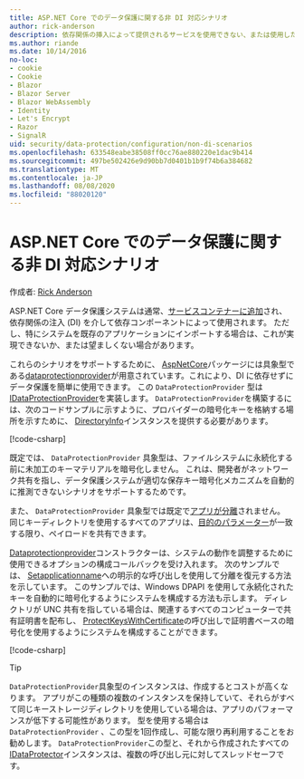 ```yaml
---
title: ASP.NET Core でのデータ保護に関する非 DI 対応シナリオ
author: rick-anderson
description: 依存関係の挿入によって提供されるサービスを使用できない、または使用したくないデータ保護シナリオをサポートする方法について説明します。
ms.author: riande
ms.date: 10/14/2016
no-loc:
- cookie
- Cookie
- Blazor
- Blazor Server
- Blazor WebAssembly
- Identity
- Let's Encrypt
- Razor
- SignalR
uid: security/data-protection/configuration/non-di-scenarios
ms.openlocfilehash: 633548eabe38508ff0cc76ae880220e1dac9b414
ms.sourcegitcommit: 497be502426e9d90bb7d0401b1b9f74b6a384682
ms.translationtype: MT
ms.contentlocale: ja-JP
ms.lasthandoff: 08/08/2020
ms.locfileid: "88020120"
---
```

# <a name="non-di-aware-scenarios-for-data-protection-in-aspnet-core"></a>ASP.NET Core でのデータ保護に関する非 DI 対応シナリオ

作成者: [Rick Anderson](https://twitter.com/RickAndMSFT)

ASP.NET Core データ保護システムは通常、[サービスコンテナーに追加](xref:security/data-protection/consumer-apis/overview)され、依存関係の注入 (DI) を介して依存コンポーネントによって使用されます。 ただし、特にシステムを既存のアプリケーションにインポートする場合は、これが実現できないか、または望ましくない場合があります。

これらのシナリオをサポートするために、 [AspNetCore](https://www.nuget.org/packages/Microsoft.AspNetCore.DataProtection.Extensions/)パッケージには具象型である[dataprotectionprovider](/dotnet/api/Microsoft.AspNetCore.DataProtection.DataProtectionProvider)が用意されています。これにより、DI に依存せずにデータ保護を簡単に使用できます。 この `DataProtectionProvider` 型は[IDataProtectionProvider](/dotnet/api/microsoft.aspnetcore.dataprotection.idataprotectionprovider)を実装します。 `DataProtectionProvider`を構築するには、次のコードサンプルに示すように、プロバイダーの暗号化キーを格納する場所を示すために、 [DirectoryInfo](/dotnet/api/system.io.directoryinfo)インスタンスを提供する必要があります。

[!code-csharp[](non-di-scenarios/_static/nodisample1.cs)]

既定では、 `DataProtectionProvider` 具象型は、ファイルシステムに永続化する前に未加工のキーマテリアルを暗号化しません。 これは、開発者がネットワーク共有を指し、データ保護システムが適切な保存キー暗号化メカニズムを自動的に推測できないシナリオをサポートするためです。

また、 `DataProtectionProvider` 具象型では既定で[アプリが分離](xref:security/data-protection/configuration/overview#per-application-isolation)されません。 同じキーディレクトリを使用するすべてのアプリは、[目的のパラメーター](xref:security/data-protection/consumer-apis/purpose-strings)が一致する限り、ペイロードを共有できます。

[Dataprotectionprovider](/dotnet/api/microsoft.aspnetcore.dataprotection.dataprotectionprovider)コンストラクターは、システムの動作を調整するために使用できるオプションの構成コールバックを受け入れます。 次のサンプルでは、 [Setapplicationname](/dotnet/api/microsoft.aspnetcore.dataprotection.dataprotectionbuilderextensions.setapplicationname)への明示的な呼び出しを使用して分離を復元する方法を示しています。 このサンプルでは、Windows DPAPI を使用して永続化されたキーを自動的に暗号化するようにシステムを構成する方法も示します。 ディレクトリが UNC 共有を指している場合は、関連するすべてのコンピューターで共有証明書を配布し、 [ProtectKeysWithCertificate](/dotnet/api/microsoft.aspnetcore.dataprotection.dataprotectionbuilderextensions.protectkeyswithcertificate)の呼び出しで証明書ベースの暗号化を使用するようにシステムを構成することができます。

[!code-csharp[](non-di-scenarios/_static/nodisample2.cs)]

> [!TIP]
> `DataProtectionProvider`具象型のインスタンスは、作成するとコストが高くなります。 アプリがこの種類の複数のインスタンスを保持していて、それらがすべて同じキーストレージディレクトリを使用している場合は、アプリのパフォーマンスが低下する可能性があります。 型を使用する場合は `DataProtectionProvider` 、この型を1回作成し、可能な限り再利用することをお勧めします。 `DataProtectionProvider`この型と、それから作成されたすべての[IDataProtector](/dotnet/api/microsoft.aspnetcore.dataprotection.idataprotector)インスタンスは、複数の呼び出し元に対してスレッドセーフです。
